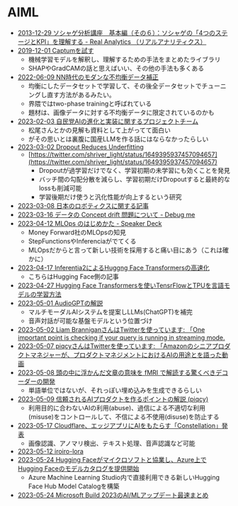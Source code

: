 # AIML

- [2013-12-29 ソシャゲ分析講座　基本編（その６）：ソシャゲの「4つのステージとKPI」を理解する - Real Analytics （リアルアナリティクス）](https://analytics.hatenadiary.com/entry/20131229/p1)
- [2019-12-01 Captumを試す](https://qiita.com/gorogoroyasu/items/819ce2613e72ac96d588)
  - 機械学習モデルを解釈し、理解するための手法をまとめたライブラリ
  - SHAPやGradCAMの話と思えばいい、その他の手法も多くある
- [2022-06-09 NN時代のモダンな不均衡データ補正](https://tjo.hatenablog.com/entry/2022/06/09/120000)
  - 均衡にしたデータセットで学習して、その後全データセットでチューニングし直す方法があるみたい。
  - 界隈ではtwo-phase trainingと呼ばれている
  - 題材は、画像データに対する不均衡データに限定されているのかも
- [2023-02-03 自民党AIの進化と実装に関するプロジェクトチーム](https://note.com/akihisa_shiozaki/n/n4c126c27fd3d)
  - 松尾さんとかの見解も資料として上がってて面白い
  - がその思いとは裏腹に国産LLMを作る話にはならなかったらしい
- [2023-03-02 Dropout Reduces Underfitting](https://arxiv.org/abs/2303.01500)
  - [https://twitter.com/shriver_light/status/1649395937457094657](https://twitter.com/shriver_light/status/1649395937457094657)
    - Dropoutが過学習だけでなく、学習初期の未学習にも効くことを発見
    - バッチ間の勾配分散を減らし、学習初期だけDropoutすると最終的なlossも削減可能
    - 学習後期だけ使うと汎化性能が向上するという研究
- [2023-03-08 日本のロボティクスに関する記事](https://www.nature.com/articles/d41586-023-00668-z)
- [2023-03-16 データの Concept drift 問題について - Debug me](https://yukinoi.hatenablog.com/entry/concept_drift)
- [2023-04-12 MLOps のはじめかた - Speaker Deck](https://speakerdeck.com/asei/mlops-nohazimekata)
  - Money Forward社のMLOpsの知見
  - StepFunctionsやInferenciaがでてくる
  - MLOpsだからと言って新しい技術を採用すると痛い目にあう（これは確かに）
- [2023-04-17 Inferentia2によるHuggng Face Transformersの高速化](https://huggingface.co/blog/accelerate-transformers-with-inferentia2)
  - こちらはHugging Face側の記事
- [2023-04-27 Hugging Face Transformersを使いTensrFlowとTPUを言語モデルの学習方法](https://huggingface.co/blog/tf_tpu)
- [2023-05-01 AudioGPTの解説](https://elith.substack.com/i/118059325/論文)
  - マルチモーダルAIシステムを提案しLLMs(ChatGPT)を補完
  - 音声対話が可能な基盤モデルという位置づけ
- [2023-05-02 Liam BranniganさんはTwitterを使っています: 「One important point is checking if your query is running in streaming mode.](https://twitter.com/braaannigan/status/1653323252473774081?s=12&t=0nszgXsDXAd-L4WiCutIWg)
- [2023-05-07 piqcyさんはTwitterを使っています: 「Amazonのシニアプロダクトマネジャーが、プロダクトマネジメントにおけるAIの用途とを語った動画](https://twitter.com/icoxfog417/status/1655130947069804546?s=12&t=0nszgXsDXAd-L4WiCutIWg)
- [2023-05-08 頭の中に浮かんだ文章の意味を fMRI で解読する驚くべきデコーダーの開発](https://aasj.jp/news/watch/22018)
  - 単語単位ではないが、それっぽい埋め込みを生成できるらしい
- [2023-05-09 信頼されるAIプロダクトを作るポイントの解説 (piqcy)](https://twitter.com/icoxfog417/status/1655593727543373827)
  - 利用目的に合わないAIの利用(abuse)、過信による不適切な利用(misuse)をコントロールして、不信による不使用(disuse)を防止する
- [2023-05-17 Cloudflare、エッジアプリにAIをもたらす「Constellation」発表](https://www.publickey1.jp/blog/23/cloudflareaiconstellation.html)
  - 画像認識、アノマリ検出、テキスト処理、音声認識など可能
- [2023-05-12 iroiro-lora](https://twitter.com/2vXpSwA7/status/1656920989350105088)
- [2023-05-24 Hugging Faceがマイクロソフトと協業し、Azure上でHugging Faceのモデルカタログを提供開始](https://huggingface.co/blog/hugging-face-endpoints-on-azure)
  - Azure Machine Learning Studio内で直接利用できる新しいHugging Face Hub Model Catalogを構築
- [2023-05-24 Microsoft Build 2023のAI/MLアップデート最速まとめ](https://zenn.dev/microsoft/articles/dbd3119d44faf0)

